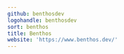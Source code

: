 ```yaml
---
github: benthosdev
logohandle: benthosdev
sort: benthos
title: Benthos
website: 'https://www.benthos.dev/'
---
```

